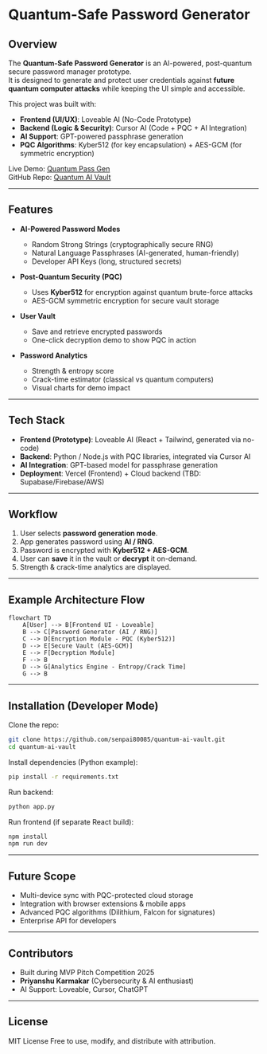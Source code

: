 # Quantum-Safe Password Generator 

## Overview
The **Quantum-Safe Password Generator** is an AI-powered, post-quantum secure password manager prototype.  
It is designed to generate and protect user credentials against **future quantum computer attacks** while keeping the UI simple and accessible.

This project was built with:
- **Frontend (UI/UX)**: Loveable AI (No-Code Prototype)
- **Backend (Logic & Security)**: Cursor AI (Code + PQC + AI Integration)
- **AI Support**: GPT-powered passphrase generation
- **PQC Algorithms**: Kyber512 (for key encapsulation) + AES-GCM (for symmetric encryption)

Live Demo: [Quantum Pass Gen](https://quantum-pass-gen.vercel.app/)  
GitHub Repo: [Quantum AI Vault](https://github.com/senpai80085/quantum-ai-vault)

---

## Features
- **AI-Powered Password Modes**  
  - Random Strong Strings (cryptographically secure RNG)  
  - Natural Language Passphrases (AI-generated, human-friendly)  
  - Developer API Keys (long, structured secrets)  

- **Post-Quantum Security (PQC)**  
  - Uses **Kyber512** for encryption against quantum brute-force attacks  
  - AES-GCM symmetric encryption for secure vault storage  

- **User Vault**  
  - Save and retrieve encrypted passwords  
  - One-click decryption demo to show PQC in action  

- **Password Analytics**  
  - Strength & entropy score  
  - Crack-time estimator (classical vs quantum computers)  
  - Visual charts for demo impact  

---

## Tech Stack
- **Frontend (Prototype)**: Loveable AI (React + Tailwind, generated via no-code)  
- **Backend**: Python / Node.js with PQC libraries, integrated via Cursor AI  
- **AI Integration**: GPT-based model for passphrase generation  
- **Deployment**: Vercel (Frontend) + Cloud backend (TBD: Supabase/Firebase/AWS)  

---

## Workflow
1. User selects **password generation mode**.  
2. App generates password using **AI / RNG**.  
3. Password is encrypted with **Kyber512 + AES-GCM**.  
4. User can **save** it in the vault or **decrypt** it on-demand.  
5. Strength & crack-time analytics are displayed.  

---

## Example Architecture Flow
```mermaid
flowchart TD
    A[User] --> B[Frontend UI - Loveable]
    B --> C[Password Generator (AI / RNG)]
    C --> D[Encryption Module - PQC (Kyber512)]
    D --> E[Secure Vault (AES-GCM)]
    E --> F[Decryption Module]
    F --> B
    D --> G[Analytics Engine - Entropy/Crack Time]
    G --> B
```

---

## Installation (Developer Mode)
Clone the repo:
```bash
git clone https://github.com/senpai80085/quantum-ai-vault.git
cd quantum-ai-vault
```

Install dependencies (Python example):
```bash
pip install -r requirements.txt
```

Run backend:
```bash
python app.py
```

Run frontend (if separate React build):
```bash
npm install
npm run dev
```

---

## Future Scope
- Multi-device sync with PQC-protected cloud storage  
- Integration with browser extensions & mobile apps  
- Advanced PQC algorithms (Dilithium, Falcon for signatures)  
- Enterprise API for developers  

---

##  Contributors
- Built during MVP Pitch Competition 2025  
- **Priyanshu Karmakar** (Cybersecurity & AI enthusiast)  
- AI Support: Loveable, Cursor, ChatGPT  

---

## License
MIT License Free to use, modify, and distribute with attribution.

